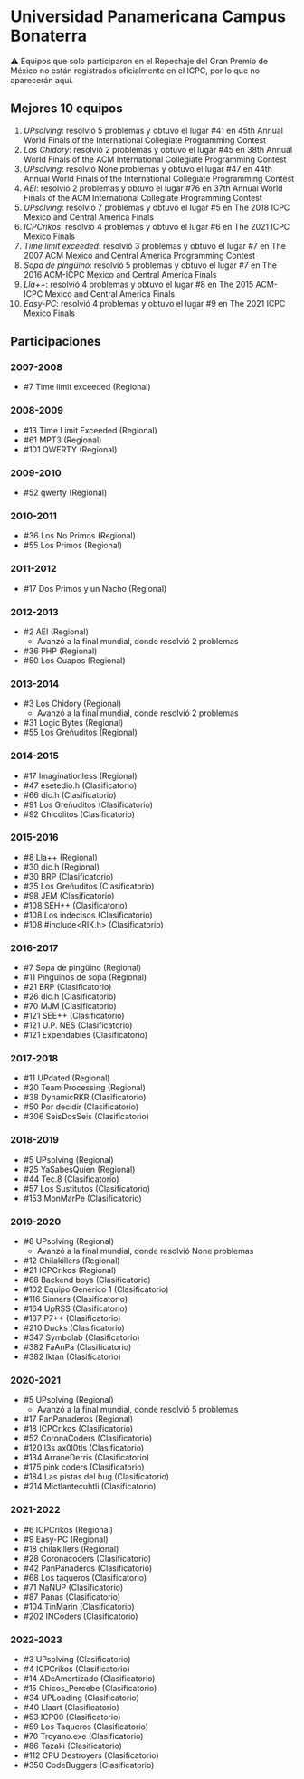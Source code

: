 # Universidad Panamericana Campus Bonaterra

:warning: Equipos que solo participaron en el Repechaje del Gran Premio de México no están registrados oficialmente en el ICPC, por lo que no aparecerán aquí.

## Mejores 10 equipos

1. _UPsolving_: resolvió 5 problemas y obtuvo el lugar #41 en 45th Annual World Finals of the International Collegiate Programming Contest
1. _Los Chidory_: resolvió 2 problemas y obtuvo el lugar #45 en 38th Annual World Finals of the ACM International Collegiate Programming Contest
1. _UPsolving_: resolvió None problemas y obtuvo el lugar #47 en 44th Annual World Finals of the International Collegiate Programming Contest
1. _AEI_: resolvió 2 problemas y obtuvo el lugar #76 en 37th Annual World Finals of the ACM International Collegiate Programming Contest
1. _UPsolving_: resolvió 7 problemas y obtuvo el lugar #5 en The 2018 ICPC Mexico and Central America Finals
1. _ICPCrikos_: resolvió 4 problemas y obtuvo el lugar #6 en The 2021 ICPC Mexico Finals
1. _Time limit exceeded_: resolvió 3 problemas y obtuvo el lugar #7 en The 2007 ACM Mexico and Central America Programming Contest
1. _Sopa de pingüino_: resolvió 5 problemas y obtuvo el lugar #7 en The 2016 ACM-ICPC Mexico and Central America Finals
1. _Lla++_: resolvió 4 problemas y obtuvo el lugar #8 en The 2015 ACM-ICPC Mexico and Central America Finals
1. _Easy-PC_: resolvió 4 problemas y obtuvo el lugar #9 en The 2021 ICPC Mexico Finals

## Participaciones

### 2007-2008

- #7 Time limit exceeded (Regional)

### 2008-2009

- #13 Time Limit Exceeded (Regional)
- #61 MPT3 (Regional)
- #101 QWERTY (Regional)

### 2009-2010

- #52 qwerty (Regional)

### 2010-2011

- #36 Los No Primos (Regional)
- #55 Los Primos (Regional)

### 2011-2012

- #17 Dos Primos y un Nacho (Regional)

### 2012-2013

- #2 AEI (Regional)
  - Avanzó a la final mundial, donde resolvió 2 problemas
- #36 PHP (Regional)
- #50 Los Guapos (Regional)

### 2013-2014

- #3 Los Chidory (Regional)
  - Avanzó a la final mundial, donde resolvió 2 problemas
- #31 Logic Bytes (Regional)
- #55 Los Greñuditos (Regional)

### 2014-2015

- #17 Imaginationless (Regional)
- #47 esetedio.h (Clasificatorio)
- #66 dic.h (Clasificatorio)
- #91 Los Greñuditos (Clasificatorio)
- #92 Chicolitos (Clasificatorio)

### 2015-2016

- #8 Lla++ (Regional)
- #30 dic.h (Regional)
- #30 BRP (Clasificatorio)
- #35 Los Greñuditos (Clasificatorio)
- #98 JEM (Clasificatorio)
- #108 SEH++ (Clasificatorio)
- #108 Los indecisos (Clasificatorio)
- #108 #include<RIK.h> (Clasificatorio)

### 2016-2017

- #7 Sopa de pingüino (Regional)
- #11 Pinguinos de sopa (Regional)
- #21 BRP (Clasificatorio)
- #26 dic.h (Clasificatorio)
- #70 MJM (Clasificatorio)
- #121 SEE++ (Clasificatorio)
- #121 U.P. NES (Clasificatorio)
- #121 Expendables (Clasificatorio)

### 2017-2018

- #11 UPdated (Regional)
- #20 Team Processing (Regional)
- #38 DynamicRKR (Clasificatorio)
- #50 Por decidir (Clasificatorio)
- #306 SeisDosSeis (Clasificatorio)

### 2018-2019

- #5 UPsolving (Regional)
- #25 YaSabesQuien (Regional)
- #44 Tec.8 (Clasificatorio)
- #57 Los Sustitutos (Clasificatorio)
- #153 MonMarPe (Clasificatorio)

### 2019-2020

- #8 UPsolving (Regional)
  - Avanzó a la final mundial, donde resolvió None problemas
- #12 Chilakillers (Regional)
- #21 ICPCrikos (Regional)
- #68 Backend boys (Clasificatorio)
- #102 Equipo Genérico 1 (Clasificatorio)
- #116 Sinners (Clasificatorio)
- #164 UpRSS (Clasificatorio)
- #187 P7++ (Clasificatorio)
- #210 Ducks (Clasificatorio)
- #347 Symbolab (Clasificatorio)
- #382 FaAnPa (Clasificatorio)
- #382 Iktan (Clasificatorio)

### 2020-2021

- #5 UPsolving (Regional)
  - Avanzó a la final mundial, donde resolvió 5 problemas
- #17 PanPanaderos (Regional)
- #18 ICPCrikos (Clasificatorio)
- #52 CoronaCoders (Clasificatorio)
- #120 l3s ax0l0tls (Clasificatorio)
- #134 ArraneDerris (Clasificatorio)
- #175 pink coders (Clasificatorio)
- #184 Las pistas del bug (Clasificatorio)
- #214 Mictlantecuhtli (Clasificatorio)

### 2021-2022

- #6 ICPCrikos (Regional)
- #9 Easy-PC (Regional)
- #18 chilakillers (Regional)
- #28 Coronacoders (Clasificatorio)
- #42 PanPanaderos (Clasificatorio)
- #68 Los taqueros (Clasificatorio)
- #71 NaNUP (Clasificatorio)
- #87 Panas (Clasificatorio)
- #104 TinMarin (Clasificatorio)
- #202 INCoders (Clasificatorio)

### 2022-2023

- #3 UPsolving (Clasificatorio)
- #4 ICPCrikos (Clasificatorio)
- #14 ADeAmortizado (Clasificatorio)
- #15 Chicos_Percebe (Clasificatorio)
- #34 UPLoading (Clasificatorio)
- #40 Llaart (Clasificatorio)
- #53 ICP00 (Clasificatorio)
- #59 Los Taqueros (Clasificatorio)
- #70 Troyano.exe (Clasificatorio)
- #86 Tazaki (Clasificatorio)
- #112 CPU Destroyers (Clasificatorio)
- #350 CodeBuggers (Clasificatorio)



